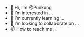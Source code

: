 - 👋 Hi, I’m @Punkung
- 👀 I’m interested in ...
- 🌱 I’m currently learning ...
- 💞️ I’m looking to collaborate on ...
- 📫 How to reach me ...

<!---
Punkung/Punkung is a ✨ special ✨ repository because its `README.md` (this file) appears on your GitHub profile.
You can click the Preview link to take a look at your changes.
--->
